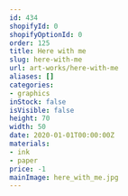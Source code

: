 ```yaml
---
id: 434
shopifyId: 0
shopifyOptionId: 0
order: 125
title: Here with me
slug: here-with-me
url: art-works/here-with-me
aliases: []
categories:
- graphics
inStock: false
isVisible: false
height: 70
width: 50
date: 2020-01-01T00:00:00Z
materials:
- ink
- paper
price: -1
mainImage: here_with_me.jpg
---
```

